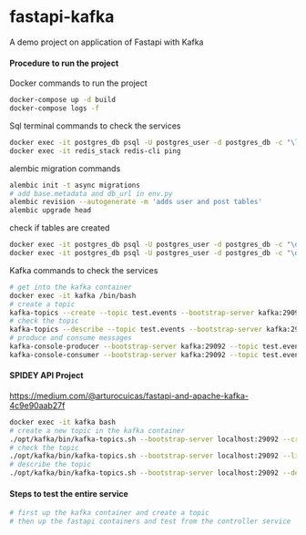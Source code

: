 # fastapi-kafka
A demo project on application of Fastapi with Kafka

#### Procedure to run the project
Docker commands to run the project
```bash
docker-compose up -d build
docker-compose logs -f
```
Sql terminal commands to check the services
```bash
docker exec -it postgres_db psql -U postgres_user -d postgres_db -c "\l"
docker exec -it redis_stack redis-cli ping
```
alembic migration commands
```bash
alembic init -t async migrations
# add base.metadata and db_url in env.py
alembic revision --autogenerate -m 'adds user and post tables'
alembic upgrade head
```
check if tables are created
```bash
docker exec -it postgres_db psql -U postgres_user -d postgres_db -c "\dt"
docker exec -it postgres_db psql -U postgres_user -d postgres_db -c "\dt *"
```
Kafka commands to check the services
```bash
# get into the kafka container
docker exec -it kafka /bin/bash
# create a topic
kafka-topics --create --topic test.events --bootstrap-server kafka:29092 --partitions 4 --replication-factor 1
# check the topic
kafka-topics --describe --topic test.events --bootstrap-server kafka:29092
# produce and consume messages
kafka-console-producer --bootstrap-server kafka:29092 --topic test.events # enter some messages and exit
kafka-console-consumer --bootstrap-server kafka:29092 --topic test.events --from-beginning # check the messages
``` 

#### SPIDEY API Project
<url> https://medium.com/@arturocuicas/fastapi-and-apache-kafka-4c9e90aab27f
```bash
docker exec -it kafka bash
# create a new topic in the kafka container
./opt/kafka/bin/kafka-topics.sh --bootstrap-server localhost:29092 --create --topic spiderweb --partitions 1 --replication-factor 1
# check the topic
./opt/kafka/bin/kafka-topics.sh --bootstrap-server localhost:29092 --list
# describe the topic
./opt/kafka/bin/kafka-topics.sh --bootstrap-server localhost:29092 --describe spiderweb
```

#### Steps to test the entire service
```bash
# first up the kafka container and create a topic
# then up the fastapi containers and test from the controller service
```


